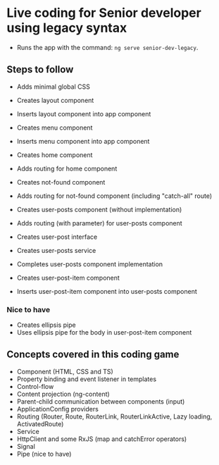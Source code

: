 # Live coding for Senior developer using legacy syntax

- Runs the app with the command: `ng serve senior-dev-legacy`.

## Steps to follow

- Adds minimal global CSS

- Creates layout component
- Inserts layout component into app component

- Creates menu component
- Inserts menu component into app component

- Creates home component
- Adds routing for home component

- Creates not-found component
- Adds routing for not-found component (including "catch-all" route)

- Creates user-posts component (without implementation)
- Adds routing (with parameter) for user-posts component

- Creates user-post interface
- Creates user-posts service

- Completes user-posts component implementation

- Creates user-post-item component
- Inserts user-post-item component into user-posts component

### Nice to have

- Creates ellipsis pipe
- Uses ellipsis pipe for the body in user-post-item component

## Concepts covered in this coding game

- Component (HTML, CSS and TS)
- Property binding and event listener in templates
- Control-flow
- Content projection (ng-content)
- Parent-child communication between components (input)
- ApplicationConfig providers
- Routing (Router, Route, RouterLink, RouterLinkActive, Lazy loading, ActivatedRoute)
- Service
- HttpClient and some RxJS (map and catchError operators)
- Signal
- Pipe (nice to have)
